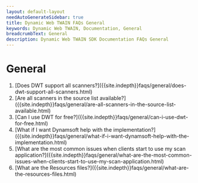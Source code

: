 ```yaml
---
layout: default-layout
needAutoGenerateSidebar: true
title: Dynamic Web TWAIN FAQs General
keywords: Dynamic Web TWAIN, Documentation, General
breadcrumbText: General
description: Dynamic Web TWAIN SDK Documentation FAQs General
---
```


# General
<ol>
<li>[Does DWT support all scanners?]({{site.indepth}}faqs/general/does-dwt-support-all-scanners.html)</li>
<li>[Are all scanners in the source list available?]({{site.indepth}}faqs/general/are-all-scanners-in-the-source-list-available.html)</li> 
<li>[Can I use DWT for free?]({{site.indepth}}faqs/general/can-i-use-dwt-for-free.html)</li>  
<li>[What if I want Dynamsoft help with the implementation?]({{site.indepth}}faqs/general/what-if-i-want-dynamsoft-help-with-the-implementation.html)</li>  
<li>[What are the most common issues when clients start to use my scan application?]({{site.indepth}}faqs/general/what-are-the-most-common-issues-when-clients-start-to-use-my-scan-application.html)</li>  
<li>[What are the Resources files?]({{site.indepth}}faqs/general/what-are-the-resources-files.html)</li>
</ol>

